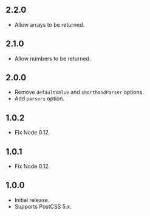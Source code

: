 ## 2.2.0
- Allow arrays to be returned.

## 2.1.0
- Allow numbers to be returned.

## 2.0.0
- Remove `defaultValue` and `shorthandParser` options.
- Add `parsers` option.

## 1.0.2
- Fix Node 0.12.

## 1.0.1
- Fix Node 0.12.

## 1.0.0
- Initial release.
- Supports PostCSS 5.x.
